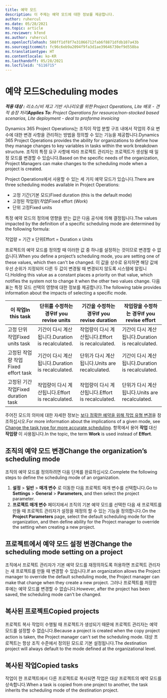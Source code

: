 ```yaml
---
title: 예약 모드
description: 이 주제는 예약 모드에 대한 정보를 제공합니다.
author: ruhercul
ms.date: 05/28/2021
ms.topic: article
ms.reviewer: kfend
ms.author: ruhercul
ms.openlocfilehash: 508ff1df8f7e31066712fab6f8871dfdb107a43b
ms.sourcegitcommit: fc96c6eb9a2094f9fa3d1ae39646730ef9d558ba
ms.translationtype: HT
ms.contentlocale: ko-KR
ms.lasthandoff: 05/28/2021
ms.locfileid: "6116715"
---
```

# <a name="scheduling-modes"></a><span data-ttu-id="f2623-103">예약 모드</span><span class="sxs-lookup"><span data-stu-id="f2623-103">Scheduling modes</span></span>

<span data-ttu-id="f2623-104">_**적용 대상 :** 리소스/비 재고 기반 시나리오를 위한 Project Operations, Lite 배포 - 견적 송장 처리_</span><span class="sxs-lookup"><span data-stu-id="f2623-104">_**Applies To:** Project Operations for resource/non-stocked based scenarios, Lite deployment - deal to proforma invoicing_</span></span>


<span data-ttu-id="f2623-105">Dynamics 365 Project Operations는 조직이 작업 분할 구조 내에서 작업의 주요 변수에 대한 변경 사항을 관리하는 방법을 정의할 수 있는 기능을 제공합니다.</span><span class="sxs-lookup"><span data-stu-id="f2623-105">Dynamics 365 Project Operations provides the ability for organizations to define how they manage changes to key variables in tasks within the work breakdown structure.</span></span> <span data-ttu-id="f2623-106">조직의 특정 요구 사항에 따라 프로젝트 관리자는 프로젝트가 생성될 때 일정 모드를 변경할 수 있습니다.</span><span class="sxs-lookup"><span data-stu-id="f2623-106">Based on the specific needs of the organization, Project Managers can make changes to the scheduling mode when a project is created.</span></span>

<span data-ttu-id="f2623-107">Project Operations에서 사용할 수 있는 세 가지 예약 모드가 있습니다.</span><span class="sxs-lookup"><span data-stu-id="f2623-107">There are three scheduling modes available in Project Operations:</span></span>

  - <span data-ttu-id="f2623-108">고정 기간(기본 모드)</span><span class="sxs-lookup"><span data-stu-id="f2623-108">Fixed duration (this is the default mode)</span></span>
  - <span data-ttu-id="f2623-109">고정된 작업량(*작업*)</span><span class="sxs-lookup"><span data-stu-id="f2623-109">Fixed effort (*Work*)</span></span>
  - <span data-ttu-id="f2623-110">단위 고정</span><span class="sxs-lookup"><span data-stu-id="f2623-110">Fixed units</span></span>

<span data-ttu-id="f2623-111">특정 예약 모드의 정의에 영향을 받는 값은 다음 공식에 의해 결정됩니다.</span><span class="sxs-lookup"><span data-stu-id="f2623-111">The values impacted by the definition of a specific scheduling mode are determined by the following formula:</span></span>

  <span data-ttu-id="f2623-112">작업량 = 기간 x 단위</span><span class="sxs-lookup"><span data-stu-id="f2623-112">Effort  = Duration x Units</span></span>

<span data-ttu-id="f2623-113">프로젝트의 예약 모드를 정의할 때 이러한 값 중 하나를 설정하는 것이므로 변경할 수 없습니다.</span><span class="sxs-lookup"><span data-stu-id="f2623-113">When you define a project’s scheduling mode, you are setting one of these values, which then can't be changed.</span></span> <span data-ttu-id="f2623-114">이 값을 상수로 유지하면 해당 값에 우선 순위가 지정되어 다른 두 값이 변경될 때 변경되지 않도록 시스템에 알립니다.</span><span class="sxs-lookup"><span data-stu-id="f2623-114">Holding this value as a constant places a priority on that value, which notifies the system not to change it when the other two values change.</span></span> <span data-ttu-id="f2623-115">다음 표는 특정 모드 선택의 영향에 대한 정보를 제공합니다.</span><span class="sxs-lookup"><span data-stu-id="f2623-115">The following table provides information about the impacts of selecting a specific mode.</span></span>

| <span data-ttu-id="f2623-116">**이 작업**</span><span class="sxs-lookup"><span data-stu-id="f2623-116">**In this task**</span></span>             | <span data-ttu-id="f2623-117">**단위를 수정하는 경우**</span><span class="sxs-lookup"><span data-stu-id="f2623-117">**If you revise units**</span></span>   | <span data-ttu-id="f2623-118">**기간을 수정하는 경우**</span><span class="sxs-lookup"><span data-stu-id="f2623-118">**If you revise duration**</span></span> | <span data-ttu-id="f2623-119">**작업량을 수정하는 경우**</span><span class="sxs-lookup"><span data-stu-id="f2623-119">**If you revise effort**</span></span>  |
|----------------------|---------------------------|----------------------------|---------------------------|
| <span data-ttu-id="f2623-120">고정 단위 작업</span><span class="sxs-lookup"><span data-stu-id="f2623-120">Fixed units task</span></span>     | <span data-ttu-id="f2623-121">기간이 다시 계산됩니다.</span><span class="sxs-lookup"><span data-stu-id="f2623-121">Duration is recalculated.</span></span> | <span data-ttu-id="f2623-122">작업량이 다시 계산됩니다.</span><span class="sxs-lookup"><span data-stu-id="f2623-122">Effort is recalculated.</span></span>    | <span data-ttu-id="f2623-123">기간이 다시 계산됩니다.</span><span class="sxs-lookup"><span data-stu-id="f2623-123">Duration is recalculated.</span></span> |
| <span data-ttu-id="f2623-124">고정된 작업량 작업</span><span class="sxs-lookup"><span data-stu-id="f2623-124">Fixed effort task</span></span>    | <span data-ttu-id="f2623-125">기간이 다시 계산됩니다.</span><span class="sxs-lookup"><span data-stu-id="f2623-125">Duration is recalculated.</span></span> | <span data-ttu-id="f2623-126">단위가 다시 계산됩니다.</span><span class="sxs-lookup"><span data-stu-id="f2623-126">Units are recalculated.</span></span>    | <span data-ttu-id="f2623-127">기간이 다시 계산됩니다.</span><span class="sxs-lookup"><span data-stu-id="f2623-127">Duration is recalculated.</span></span> |
| <span data-ttu-id="f2623-128">고정된 기간 작업</span><span class="sxs-lookup"><span data-stu-id="f2623-128">Fixed duration task</span></span>  | <span data-ttu-id="f2623-129">작업량이 다시 계산됩니다.</span><span class="sxs-lookup"><span data-stu-id="f2623-129">Effort is recalculated.</span></span>   | <span data-ttu-id="f2623-130">작업량이 다시 계산됩니다.</span><span class="sxs-lookup"><span data-stu-id="f2623-130">Effort is recalculated.</span></span>    | <span data-ttu-id="f2623-131">단위가 다시 계산됩니다.</span><span class="sxs-lookup"><span data-stu-id="f2623-131">Units are recalculated.</span></span>   |

<span data-ttu-id="f2623-132">주어진 모드의 의미에 대한 자세한 정보는 [보다 정확한 예약을 위해 작업 유형 변경](https://support.microsoft.com/en-us/office/change-the-task-type-for-more-accurate-scheduling-b0b969ad-45bc-4e9e-8967-435587548a72)을 참조하십시오.</span><span class="sxs-lookup"><span data-stu-id="f2623-132">For more information about the implications of a given mode, see [Change the task type for more accurate scheduling](https://support.microsoft.com/en-us/office/change-the-task-type-for-more-accurate-scheduling-b0b969ad-45bc-4e9e-8967-435587548a72).</span></span> <span data-ttu-id="f2623-133">항목에서 용어 **작업** 대신 **작업량** 이 사용됩니다.</span><span class="sxs-lookup"><span data-stu-id="f2623-133">In the topic, the term **Work** is used instead of **Effort**.</span></span>

## <a name="change-the-organizations-scheduling-mode"></a><span data-ttu-id="f2623-134">조직의 예약 모드 변경</span><span class="sxs-lookup"><span data-stu-id="f2623-134">Change the organization’s scheduling mode</span></span>

<span data-ttu-id="f2623-135">조직의 예약 모드를 정의하려면 다음 단계를 완료하십시오.</span><span class="sxs-lookup"><span data-stu-id="f2623-135">Complete the following steps to define the scheduling mode of an organization.</span></span>

1. <span data-ttu-id="f2623-136">**설정** \> **일반** \> **매개 변수** 로 이동한 다음 프로젝트 매개 변수를 선택합니다.</span><span class="sxs-lookup"><span data-stu-id="f2623-136">Go to **Settings** \> **General** \> **Parameters**, and then select the project parameter.</span></span> 
2. <span data-ttu-id="f2623-137">**프로젝트 매개 변수** 페이지에서 조직의 기본 예약 모드를 선택한 다음 새 프로젝트를 만들 때 프로젝트 관리자가 설정을 재정의 할 수 있는 기능을 정의합니다.</span><span class="sxs-lookup"><span data-stu-id="f2623-137">On the **Project Parameters** page, select the default scheduling mode for the organization, and then define ability for the Project manager to override the setting when creating a new project.</span></span>

## <a name="change-the-scheduling-mode-setting-on-a-project"></a><span data-ttu-id="f2623-138">프로젝트에서 예약 모드 설정 변경</span><span class="sxs-lookup"><span data-stu-id="f2623-138">Change the scheduling mode setting on a project</span></span>

<span data-ttu-id="f2623-139">조직에서 프로젝트 관리자가 기본 예약 모드를 재정의하도록 허용하면 프로젝트 관리자는 새 프로젝트를 만들 때 변경할 수 있습니다.</span><span class="sxs-lookup"><span data-stu-id="f2623-139">If an organization allows the Project manager to override the default scheduling mode, the Project manager can make that change when they create a new project.</span></span> <span data-ttu-id="f2623-140">그러나 프로젝트를 저장한 후에는 예약 모드를 변경할 수 없습니다.</span><span class="sxs-lookup"><span data-stu-id="f2623-140">However, after the project has been saved, the scheduling mode can't be changed.</span></span>

## <a name="copied-projects"></a><span data-ttu-id="f2623-141">복사된 프로젝트</span><span class="sxs-lookup"><span data-stu-id="f2623-141">Copied projects</span></span>

<span data-ttu-id="f2623-142">프로젝트 복사 작업이 수행될 때 프로젝트가 생성되기 때문에 프로젝트 관리자는 예약 모드를 설정할 수 없습니다.</span><span class="sxs-lookup"><span data-stu-id="f2623-142">Because a project is created when the copy project action is taken, the Project manager can't set the scheduling mode.</span></span> <span data-ttu-id="f2623-143">대상 프로젝트는 항상 조직 수준에서 정의된 모드로 기본 설정됩니다.</span><span class="sxs-lookup"><span data-stu-id="f2623-143">The destination project will always default to the mode defined at the organizational level.</span></span>

## <a name="copied-tasks"></a><span data-ttu-id="f2623-144">복사된 작업</span><span class="sxs-lookup"><span data-stu-id="f2623-144">Copied tasks</span></span>

<span data-ttu-id="f2623-145">작업이 한 프로젝트에서 다른 프로젝트로 복사되면 작업은 대상 프로젝트의 예약 모드를 상속합니다.</span><span class="sxs-lookup"><span data-stu-id="f2623-145">When a task is copied from one project to another, the task inherits the scheduling mode of the destination project.</span></span>
